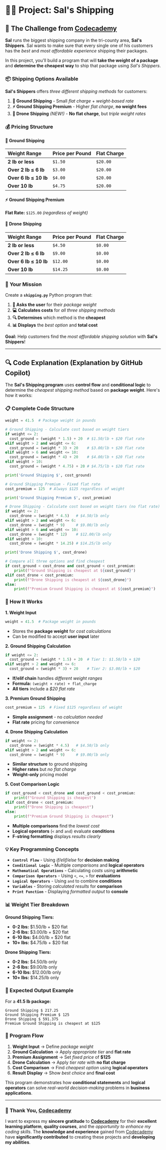 # 👨‍💻 Project: Sal's Shipping

## 🎯 The Challenge from [Codecademy](http://www.codecademy.com/)

**Sal** runs the biggest shipping company in the tri-county area, **Sal's Shippers**. Sal wants to make sure that every single one of his customers has the *best* and *most affordable experience* shipping their packages.

In this project, you'll build a program that will **take the weight of a package** and **determine the cheapest way** to ship that package using *Sal's Shippers*.

### 📦 **Shipping Options Available**

**Sal's Shippers** offers *three different shipping methods* for customers:

1. **🚛 Ground Shipping** - Small *flat charge* + *weight-based rate*
2. **⚡ Ground Shipping Premium** - Higher *flat charge*, **no weight fees**
3. **🚁 Drone Shipping** *(NEW!)* - **No flat charge**, but *triple weight rates*

### 💰 **Pricing Structure**

#### **🚛 Ground Shipping**

| Weight Range | Price per Pound | Flat Charge |
|:-------------|:----------------|:------------|
| **2 lb or less** | `$1.50` | `$20.00` |
| **Over 2 lb ≤ 6 lb** | `$3.00` | `$20.00` |
| **Over 6 lb ≤ 10 lb** | `$4.00` | `$20.00` |
| **Over 10 lb** | `$4.75` | `$20.00` |

#### **⚡ Ground Shipping Premium**

**Flat Rate:** `$125.00` *(regardless of weight)*

#### **🚁 Drone Shipping**

| Weight Range | Price per Pound | Flat Charge |
|:-------------|:----------------|:------------|
| **2 lb or less** | `$4.50` | `$0.00` |
| **Over 2 lb ≤ 6 lb** | `$9.00` | `$0.00` |
| **Over 6 lb ≤ 10 lb** | `$12.00` | `$0.00` |
| **Over 10 lb** | `$14.25` | `$0.00` |

### 🎯 **Your Mission**

Create a **`shipping.py`** Python program that:

1. **📝 Asks the user** for their *package weight*
2. **💻 Calculates costs** for *all three shipping methods*
3. **🔍 Determines** which method is the **cheapest**
4. **📊 Displays** the *best option* and **total cost**

**Goal:** Help customers find the *most affordable shipping solution* with **Sal's Shippers**!

---

## 🔍 **Code Explanation (Explanation by GitHub Copilot)**

The **Sal's Shipping program** uses **control flow** and **conditional logic** to determine the *cheapest shipping method* based on **package weight**. Here's how it works:

### **📋 Complete Code Structure**

```python
weight = 41.5  # Package weight in pounds

# Ground Shipping - Calculate cost based on weight tiers
if weight <= 2:
  cost_ground = (weight * 1.5) + 20  # $1.50/lb + $20 flat rate
elif weight > 2 and weight <= 6:
  cost_ground = (weight * 3) + 20    # $3.00/lb + $20 flat rate
elif weight > 6 and weight <= 10:
  cost_ground = (weight * 4) + 20    # $4.00/lb + $20 flat rate
elif weight > 10:
  cost_ground = (weight * 4.75) + 20 # $4.75/lb + $20 flat rate

print('Ground Shipping $', cost_ground)

# Ground Shipping Premium - Fixed flat rate
cost_premium = 125  # Always $125 regardless of weight

print('Ground Shipping Premium $', cost_premium)

# Drone Shipping - Calculate cost based on weight tiers (no flat rate)
if weight <= 2:
  cost_drone = (weight * 4.5)   # $4.50/lb only
elif weight > 2 and weight <= 6:
  cost_drone = (weight * 9)     # $9.00/lb only
elif weight > 6 and weight <= 10:
  cost_drone = (weight * 12)    # $12.00/lb only
elif weight > 10:
  cost_drone = (weight * 14.25) # $14.25/lb only

print('Drone Shipping $', cost_drone)

# Compare all three options and find cheapest
if cost_ground < cost_drone and cost_ground < cost_premium:
    print(f"Ground Shipping is cheapest at ${cost_ground}")
elif cost_drone < cost_premium:
    print(f"Drone Shipping is cheapest at ${cost_drone}")
else:
    print(f"Premium Ground Shipping is cheapest at ${cost_premium}")
```

### **🎯 How It Works**

**1. Weight Input**
```python
weight = 41.5  # Package weight in pounds
```
- Stores the **package weight** for *cost calculations*
- Can be modified to accept **user input** later

**2. Ground Shipping Calculation**
```python
if weight <= 2:
  cost_ground = (weight * 1.5) + 20  # Tier 1: $1.50/lb + $20
elif weight > 2 and weight <= 6:
  cost_ground = (weight * 3) + 20    # Tier 2: $3.00/lb + $20
```
- **If/elif chain** handles *different weight ranges*
- **Formula:** `(weight × rate) + flat_charge`
- **All tiers** include a *$20 flat rate*

**3. Premium Ground Shipping**
```python
cost_premium = 125  # Fixed $125 regardless of weight
```
- **Simple assignment** - no *calculation needed*
- **Flat rate** pricing for *convenience*

**4. Drone Shipping Calculation**
```python
if weight <= 2:
  cost_drone = (weight * 4.5)   # $4.50/lb only
elif weight > 2 and weight <= 6:
  cost_drone = (weight * 9)     # $9.00/lb only
```
- **Similar structure** to ground shipping
- **Higher rates** but *no flat charge*
- **Weight-only** pricing model

**5. Cost Comparison Logic**
```python
if cost_ground < cost_drone and cost_ground < cost_premium:
    print(f"Ground Shipping is cheapest")
elif cost_drone < cost_premium:
    print(f"Drone Shipping is cheapest")
else:
    print(f"Premium Ground Shipping is cheapest")
```
- **Multiple comparisons** find the *lowest cost*
- **Logical operators** (`<` and `and`) evaluate **conditions**
- **F-string formatting** displays *results clearly*

### **💡 Key Programming Concepts**

- **`Control Flow`** - Using *if/elif/else* for **decision making**
- **`Conditional Logic`** - Multiple *comparisons* and **logical operators**
- **`Mathematical Operations`** - Calculating *costs* using **arithmetic**
- **`Comparison Operators`** - Using `<`, `<=`, `>` for **evaluations**
- **`Logical Operators`** - Using `and` to combine **conditions**
- **`Variables`** - Storing *calculated results* for **comparison**
- **`Print Function`** - Displaying *formatted output* to **console**

### **📊 Weight Tier Breakdown**

**Ground Shipping Tiers:**
- **0-2 lbs:** $1.50/lb + $20 flat
- **2-6 lbs:** $3.00/lb + $20 flat  
- **6-10 lbs:** $4.00/lb + $20 flat
- **10+ lbs:** $4.75/lb + $20 flat

**Drone Shipping Tiers:**
- **0-2 lbs:** $4.50/lb only
- **2-6 lbs:** $9.00/lb only
- **6-10 lbs:** $12.00/lb only
- **10+ lbs:** $14.25/lb only

### **🚚 Expected Output Example**

For a **41.5 lb package:**
```terminal
Ground Shipping $ 217.25
Ground Shipping Premium $ 125
Drone Shipping $ 591.375
Premium Ground Shipping is cheapest at $125
```

### **🔄 Program Flow**

1. **Weight Input** → Define *package weight*
2. **Ground Calculation** → Apply *appropriate tier* and **flat rate**
3. **Premium Assignment** → Set *fixed price* of **$125**
4. **Drone Calculation** → Apply *tier rate* with **no flat charge**
5. **Cost Comparison** → Find *cheapest option* using **logical operators**
6. **Result Display** → Show *best choice* and **final cost**

This program demonstrates how **conditional statements** and **logical operators** can solve *real-world decision-making* problems in **business applications**.

---

### 🙏 **Thank You, [Codecademy](https://www.codecademy.com/)**

I want to express my **sincere gratitude** to [**Codecademy**](https://www.codecademy.com/) for their **excellent learning platform**, **quality courses**, and the *opportunity to enhance my coding skills*. The **knowledge and experience** gained from [Codecademy](https://www.codecademy.com/) have **significantly contributed** to creating these projects and **developing my abilities**.